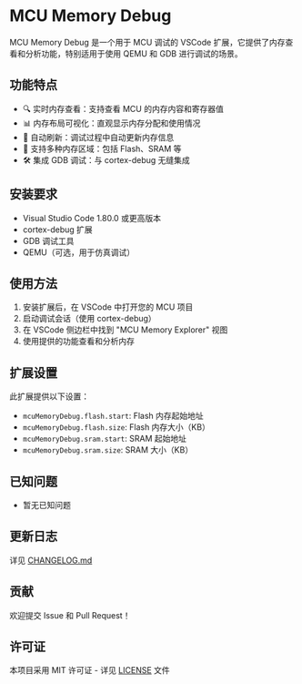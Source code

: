 # MCU Memory Debug

MCU Memory Debug 是一个用于 MCU 调试的 VSCode 扩展，它提供了内存查看和分析功能，特别适用于使用 QEMU 和 GDB 进行调试的场景。

## 功能特点

- 🔍 实时内存查看：支持查看 MCU 的内存内容和寄存器值
- 📊 内存布局可视化：直观显示内存分配和使用情况
- 🔄 自动刷新：调试过程中自动更新内存信息
- 💾 支持多种内存区域：包括 Flash、SRAM 等
- 🛠 集成 GDB 调试：与 cortex-debug 无缝集成

## 安装要求

- Visual Studio Code 1.80.0 或更高版本
- cortex-debug 扩展
- GDB 调试工具
- QEMU（可选，用于仿真调试）

## 使用方法

1. 安装扩展后，在 VSCode 中打开您的 MCU 项目
2. 启动调试会话（使用 cortex-debug）
3. 在 VSCode 侧边栏中找到 "MCU Memory Explorer" 视图
4. 使用提供的功能查看和分析内存

## 扩展设置

此扩展提供以下设置：

* `mcuMemoryDebug.flash.start`: Flash 内存起始地址
* `mcuMemoryDebug.flash.size`: Flash 内存大小（KB）
* `mcuMemoryDebug.sram.start`: SRAM 起始地址
* `mcuMemoryDebug.sram.size`: SRAM 大小（KB）

## 已知问题

- 暂无已知问题

## 更新日志

详见 [CHANGELOG.md](CHANGELOG.md)

## 贡献

欢迎提交 Issue 和 Pull Request！

## 许可证

本项目采用 MIT 许可证 - 详见 [LICENSE](LICENSE) 文件
